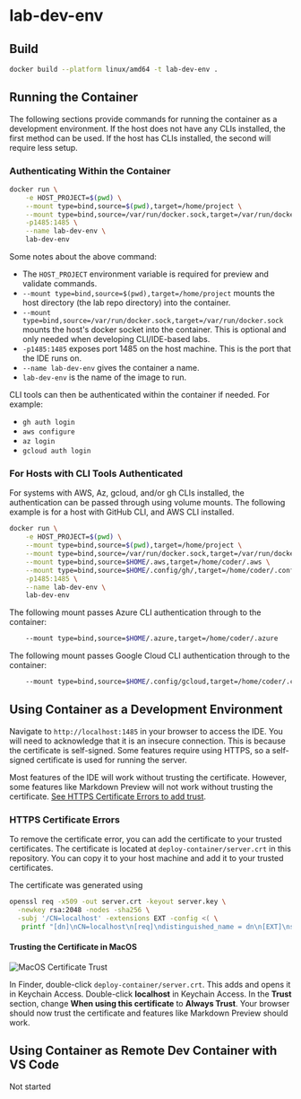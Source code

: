 # lab-dev-env

## Build

```sh
docker build --platform linux/amd64 -t lab-dev-env .
```

## Running the Container

The following sections provide commands for running the container as a development environment. If the host does not have any CLIs installed, the first method can be used. If the host has CLIs installed, the second will require less setup.

### Authenticating Within the Container

```sh
docker run \
    -e HOST_PROJECT=$(pwd) \
    --mount type=bind,source=$(pwd),target=/home/project \
    --mount type=bind,source=/var/run/docker.sock,target=/var/run/docker.sock \
    -p1485:1485 \
    --name lab-dev-env \
    lab-dev-env
```

Some notes about the above command:

- The `HOST_PROJECT` environment variable is required for preview and validate commands.
- `--mount type=bind,source=$(pwd),target=/home/project` mounts the host directory (the lab repo directory) into the container.
- `--mount type=bind,source=/var/run/docker.sock,target=/var/run/docker.sock` mounts the host's docker socket into the container. This is optional and only needed when developing CLI/IDE-based labs.
- `-p1485:1485` exposes port 1485 on the host machine. This is the port that the IDE runs on.
- `--name lab-dev-env` gives the container a name.
- `lab-dev-env` is the name of the image to run.

CLI tools can then be authenticated within the container if needed. For example:

- `gh auth login`
- `aws configure`
- `az login`
- `gcloud auth login`

### For Hosts with CLI Tools Authenticated

For systems with AWS, Az, gcloud, and/or gh CLIs installed, the authentication can be passed through using volume mounts. The following example is for a host with GitHub CLI, and AWS CLI installed.

```sh
docker run \
    -e HOST_PROJECT=$(pwd) \
    --mount type=bind,source=$(pwd),target=/home/project \
    --mount type=bind,source=/var/run/docker.sock,target=/var/run/docker.sock \
    --mount type=bind,source=$HOME/.aws,target=/home/coder/.aws \
    --mount type=bind,source=$HOME/.config/gh/,target=/home/coder/.config/gh \
    -p1485:1485 \
    --name lab-dev-env \
    lab-dev-env
```

The following mount passes Azure CLI authentication through to the container:

```sh
    --mount type=bind,source=$HOME/.azure,target=/home/coder/.azure
```

The following mount passes Google Cloud CLI authentication through to the container:

```sh
    --mount type=bind,source=$HOME/.config/gcloud,target=/home/coder/.config/gcloud
```

## Using Container as a Development Environment

Navigate to `http://localhost:1485` in your browser to access the IDE. You will need to acknowledge that it is an insecure connection. This is because the certificate is self-signed. Some features require using HTTPS, so a self-signed certificate is used for running the server.

Most features of the IDE will work without trusting the certificate. However, some features like Markdown Preview will not work without trusting the certificate. [See HTTPS Certificate Errors to add trust](#https-certificate-errors).

### HTTPS Certificate Errors

To remove the certificate error, you can add the certificate to your trusted certificates. The certificate is located at `deploy-container/server.crt` in this repository. You can copy it to your host machine and add it to your trusted certificates.

The certificate was generated using

```sh
openssl req -x509 -out server.crt -keyout server.key \
  -newkey rsa:2048 -nodes -sha256 \
  -subj '/CN=localhost' -extensions EXT -config <( \
   printf "[dn]\nCN=localhost\n[req]\ndistinguished_name = dn\n[EXT]\nsubjectAltName=DNS:localhost\nkeyUsage=digitalSignature\nextendedKeyUsage=serverAuth")
```

#### Trusting the Certificate in MacOS

![MacOS Certificate Trust](https://user-images.githubusercontent.com/3911650/281890786-767a2446-26e2-498c-8bd1-398b004f66af.png)

In Finder, double-click `deploy-container/server.crt`. This adds and opens it in Keychain Access.
Double-click **localhost** in Keychain Access.
In the **Trust** section, change **When using this certificate** to **Always Trust**.
Your browser should now trust the certificate and features like Markdown Preview should work.

## Using Container as Remote Dev Container with VS Code

Not started
